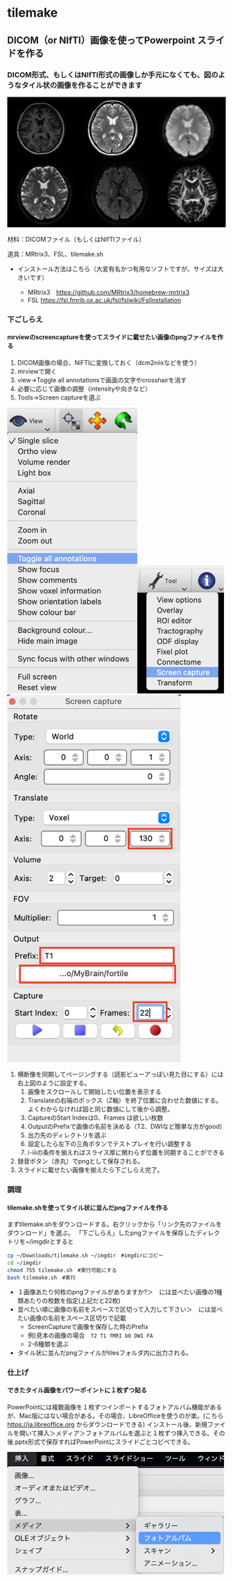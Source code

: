 # tilemake

## DICOM（or NIfTI）画像を使ってPowerpoint スライドを作る

### DICOM形式、もしくはNIfTI形式の画像しか手元になくても、図のようなタイル状の画像を作ることができます

![0](2022-11-10-22-58-00.png)

材料：DICOMファイル（もしくはNIfTIファイル）

道具：MRtrix3、FSL、tilemake.sh

* インストール方法はこちら（大変有名かつ有用なソフトですが、サイズは大きいです）

  * MRtrix3　<https://github.com/MRtrix3/homebrew-mrtrix3>
  * FSL      <https://fsl.fmrib.ox.ac.uk/fsl/fslwiki/FslInstallation>

### 下ごしらえ

#### mrviewのscreencaptureを使ってスライドに載せたい画像のpngファイルを作る

1. DICOM画像の場合、NiFTIに変換しておく（dcm2niixなどを使う）
1. mrviewで開く
1. view→Toggle all annotationsで画面の文字やcrosshairを消す
1. 必要に応じて画像の調整（intensityや向きなど）
1. Tools→Screen captureを選ぶ

<img src="2022-11-10-21-17-12.png" width="300"><img src="2022-11-10-21-17-51.png" width="200"><img src="2022-11-11%201.24.44.png" width="400">

1. 横断像を同期してページングする（読影ビューアっぽい見た目にする）には右上図のように設定する。
    1. 画像をスクロールして開始したい位置を表示する
    2. Translateの右端のボックス（Z軸）を終了位置に合わせた数値にする。よくわからなければ図と同じ数値にして後から調整。
    3. CaptureのStart Indexは0、Frames は欲しい枚数
    4. OutputのPrefixで画像の名前を決める（T2、DWIなど簡単な方がgood）
    5. 出力先のディレクトリを選ぶ
    6. 設定したら左下の三角ボタンでテストプレイを行い調整する
    7. ⅰ-ⅲの条件を揃えればスライス厚に関わらず位置を同期することができる
1. 録音ボタン（赤丸）でpngとして保存される。
1. スライドに載せたい画像を揃えたら下ごしらえ完了。

### 調理

#### tilemake.shを使ってタイル状に並んだpngファイルを作る

まずtilemake.shをダウンロードする。右クリックから「リンク先のファイルをダウンロード」を選ぶ。
「下ごしらえ」したpngファイルを保存したディレクトリを~/imgdirとすると

```bash
cp ~/Downloads/tilemake.sh ~/imgdir　#imgdirにコピー
cd ~/imgdir
chmod 755 tilemake.sh　#実行可能にする
bash tilemake.sh　#実行
```

- １画像あたり何枚のpngファイルがありますか?＞　には並べたい画像の1種類あたりの枚数を指定(上記だと22枚)
- 並べたい順に画像の名前をスペースで区切って入力して下さい＞　には並べたい画像の名前をスペース区切りで記載
  - ScreenCaptureで画像を保存した時のPrefix
  - 例)見本の画像の場合　`T2 T1 fMRI b0 DWI FA`
  - 2-6種類を選ぶ
- タイル状に並んだpngファイルがtilesフォルダ内に出力される。

### 仕上げ

#### できたタイル画像をパワーポイントに１枚ずつ貼る

PowerPointには複数画像を１枚ずつインポートするフォトアルバム機能があるが、Mac版にはない場合がある。その場合、LibreOfficeを使うのが楽。(こちら <https://ja.libreoffice.org> からダウンロードできる)
インストール後、新規ファイルを開いて挿入＞メディア＞フォトアルバムを選ぶと１枚ずつ挿入できる。その後.pptx形式で保存すればPowerPointにスライドごとコピペできる。

<img src="2022-11-10-21-13-58.png" width="500">
